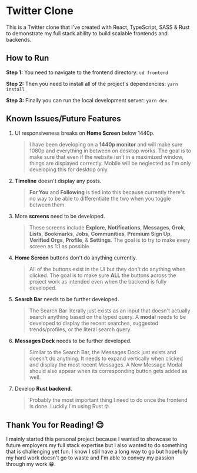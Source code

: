 # Twitter Clone

This is a Twitter clone that I've created with React, TypeScript, SASS & Rust to demonstrate my full stack ability to build scalable frontends and backends.

## How to Run

**Step 1:**
You need to navigate to the frontend directory:
`cd frontend`

**Step 2:**
Then you need to install all of the project's dependencies:
`yarn install`

**Step 3:**
Finally you can run the local development server:
`yarn dev`

## Known Issues/Future Features

1.  UI responsiveness breaks on **Home Screen** below 1440p.
    > I have been developing on a **1440p monitor** and will make sure 1080p and everything in between on desktop works. The goal is to make sure that even if the website isn't in a maximized window, things are displayed correctly. Mobile will be neglected as I'm only developing this for desktop only.
2.  **Timeline** doesn't display any posts.
    > **For You** and **Following** is tied into this because currently there's no way to be able to differentiate the two when you toggle between them.
3.  More **screens** need to be developed.
    > These screens include **Explore**, **Notifications**, **Messages**, **Grok**, **Lists**, **Bookmarks**, **Jobs**, **Communities**, **Premium Sign Up**, **Verified Orgs**, **Profile**, & **Settings**. The goal is to try to make every screen as 1:1 as possible.
4.  **Home Screen** buttons don't do anything currently.
    > All of the buttons exist in the UI but they don't do anything when clicked. The goal is to make sure **ALL** the buttons across the project work as intended even when the backend is fully developed.
5.  **Search Bar** needs to be further developed.
    > The Search Bar literally just exists as an input that doesn't actually search anything based on the typed query. A **modal** needs to be developed to display the recent searches, suggested trends/profiles, or the literal search query.
6.  **Messages Dock** needs to be further developed.
    > Similar to the Search Bar, the Messages Dock just exists and doesn't do anything. It needs to expand vertically when clicked and display the most recent Messages. A New Message Modal should also appear when its corresponding button gets added as well.
7.  Develop **Rust backend**.
    > Probably the most important thing I need to do once the frontend is done. Luckily I'm using Rust 🤓.

## Thank You for Reading! 😊

I mainly started this personal project because I wanted to showcase to future employers my full stack expertise but I also wanted to do something that is challenging yet fun. I know I still have a long way to go but hopefully my hard work doesn't go to waste and I'm able to convey my passion through my work 😁.
